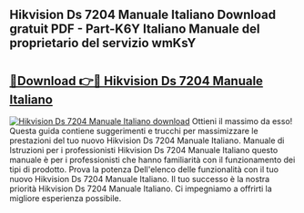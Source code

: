 ## Hikvision Ds 7204 Manuale Italiano Download gratuit PDF - Part-K6Y Italiano Manuale del proprietario del servizio wmKsY

# <h2><a href="http://dfg6qq.blite.top/?on=Hikvision+Ds+7204+Manuale+Italiano">🔗Download 👉🔴 Hikvision Ds 7204 Manuale Italiano</a></h2>

[![Hikvision Ds 7204 Manuale Italiano download](https://i.imgur.com/lujVjoI.png)](http://dfg6qq.blite.top/?on=Hikvision+Ds+7204+Manuale+Italiano)
Ottieni il massimo da esso! Questa guida contiene suggerimenti e trucchi per massimizzare le prestazioni del tuo nuovo Hikvision Ds 7204 Manuale Italiano. Manuale di Istruzioni per i professionisti Hikvision Ds 7204 Manuale Italiano questo manuale è per i professionisti che hanno familiarità con il funzionamento dei tipi di prodotto. Prova la potenza Dell'elenco delle funzionalità con il tuo nuovo Hikvision Ds 7204 Manuale Italiano. Il tuo successo è la nostra priorità Hikvision Ds 7204 Manuale Italiano. Ci impegniamo a offrirti la migliore esperienza possibile.
